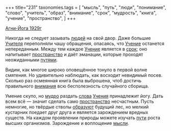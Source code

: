+++
title="231"
taxonomies.tags = [
 "мысль",
 "путь",
 "люди",
 "понимание",
 "слово",
 "учитель",
 "образ",
 "внимание",
 "срок",
 "мудрость",
 "книга",
 "учение",
 "пространство",
]
+++

[Агни-Йога 1929г](/agni/1929)

Никогда не следует зазывать [людей](/tags/люди) на свой двор. Даже большие [Учителя](/tags/учитель) переполняли чашу обращения, опасаясь, что [Учение](/tags/учение) останется непереданным. Между тем каждое [Учение](/tags/учение) является в [срок](/tags/срок); оно напитывает [пространство](/tags/пространство) и даёт эманации, которые проходят неожиданными [путями](/tags/путь).   

Видим, как многое широко оповещённое тонуло в первой волне смятения. Но удивительно наблюдать, как восходит невидимый посев. Сколько раз осмеянная книга была выброшена, чтоб достичь правильного [внимания](/tags/понимание) всю бесполезность случайного сборища.   

Умение скупо, но [мудро](/tags/мудрость) раздать [слова](/tags/слово) [Учения](/tags/учение) принадлежит йогу. Дать всем всё — значит сделать само [пространство](/tags/пространство) несчастным. Пусть немногие, но твёрдые стволы [образуют](/tags/образ) будущий лес, но мелкий кустарник поедает друг друга и является зарождением вредных существ. На каждом проявлении природы можете изучать [пути](/tags/путь) роста высших организмов. Зарождение и воплощение [мысли](/tags/учение).